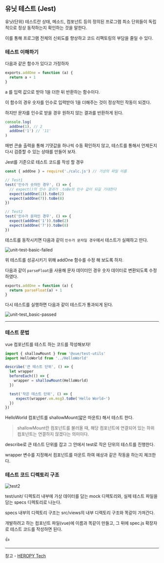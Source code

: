 ## 유닛 테스트 (Jest)

유닛(단위) 테스트란 상태, 메소드, 컴포넌트 등의 정의된 프로그램 최소 단위들이 독립적으로 정상 동작하는지 확인하는 것을 말한다.

이를 통해 프로그램 전체의 신뢰도를 향상하고 코드 리팩토링의 부담을 줄일 수 있다.

### 테스트 이해하기

다음과 같은 함수가 있다고 가정하자
```js
exports.addOne = function (a) {
  return a + 1
}
```
a 를 입력 값으로 받아 1을 더한 뒤 반환하는 함수이다.

이 함수의 경우 숫자를 인수로 입력받아 1을 더해주는 것이 정상적인 작동이 되겠다.

하지만 문자를 인수로 받을 경우 원하지 않는 결과를 반환하게 된다.

```js
console.log(
  addOne(1), // 2
  addOne('1') // '11'
)
```

매번 콘솔 출력을 통해 기댓값을 하나씩 수동 확인하지 않고, 테스트를 통해서 언제든지 다시 검증할 수 있는 상태를 만들어 보자.

Jest를 기준으로 테스트 코드를 작성 할 경우

```js
const { addOne } = require('./calc.js') // 가상의 파일 이름

// Test1
test('인수가 숫자인 경우', () => {
  // expect()의 인수 결과가 .toBe의 인수 값이 되길 기대한다
  expect(addOne(1)).toBe(2)
  expect(addOne(7)).toBe(8)
})

// Test2
test('인수가 문자인 경우', () => {
  expect(addOne('1')).toBe(2)
  expect(addOne('7')).toBe(8)
})
```

테스트를 동작시키면 다음과 같이 `인수가 문자일 경우`에서 테스트가 실패하고 만다.

![unit-test-basic-failed](uploads/335d9638136c4bf0e0779814b40548a5/unit-test-basic-failed.jpg)

위 테스트를 성공시키기 위해 addOne 함수를 수정 해 보도록 하자.

다음과 같이 `parseFloat`을 사용해 문자 데이터인 경우 숫자 데이터로 변환되도록 수정하였다.

```js
exports.addOne = function (a) {
  return parseFloat(a) + 1
}
```

다시 테스트를 실행하면 다음과 같이 테스트가 통과되게 된다.

![unit-test_basic-passed](uploads/b893071c099dcd384bbbabfd55c16c9a/unit-test_basic-passed.jpg)

---

### 테스트 문법

vue 컴포넌트를 테스트 하는 코드를 작성해보자!

```js
import { shallowMount } from '@vue/test-utils'
import HelloWorld from '../HelloWorld'

describe('큰 테스트 단위', () => {
  let wrapper
  beforeEach(() => {
    wrapper = shallowMount(HelloWorld)
  })

  test('작은 테스트 단위', () => {
     expect(wrapper.vm.msg).toBe('Hello World~')
  })
})
```

HelloWorld 컴포넌트를 shallowMount(얇은 마운트) 해서 테스트 한다.

> shallowMount란 컴포넌트를 불러올 때, 해당 컴포넌트에 연결되어 있는 하위 컴포넌트는 연결하지 않겠다는 의미이다.

describe로 큰 테스트 단위를 잡고 그 안에서 test로 작은 단위의 테스트를 진행한다.

wrapper 변수를 지정해서 컴포넌트를 마운트 하여 예상과 같은 작동을 하는지 체크한다.

### 테스트 코드 디렉토리 구조

![test2](uploads/359f14d27be36439752aa9786b0b8bee/test2.png)


test/unit/ 디렉토리 내부에 가상 데이터를 담는 mock 디렉토리와, 실제 테스트 파일을 담는 specs 디렉토리로 나눈다.

specs 내부의 디렉토리 구조는 src/views의 내부 디렉토리 구조와 똑같이 가져간다.

개발하려고 하는 컴포넌트 파일(vue)에 이름과 똑같이 만들고, 그 뒤에 spec.js 확장자로 테스트 코드를 작성하면 된다.

:thumbsup: 

---

참고 - [HEROPY Tech](https://heropy.blog/2020/05/20/vue-test-with-jest/)